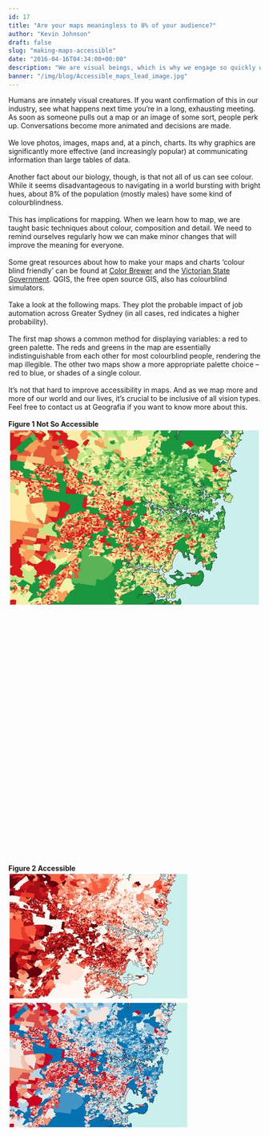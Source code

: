 ```yaml
---
id: 17
title: "Are your maps meaningless to 8% of your audience?"
author: "Kevin Johnson"
draft: false
slug: "making-maps-accessible"
date: "2016-04-16T04:34:00+00:00"
description: "We are visual beings, which is why we engage so quickly with pictures. As the use of info graphics increases, it is important to stick to simple rules, like using colourblind friendly palettes. "
banner: "/img/blog/Accessible_maps_lead_image.jpg"
---
```


<div>Humans are innately visual creatures. If you want confirmation of this in our industry, see what happens next time you’re in a long, exhausting meeting. As soon as someone pulls out a map or an image of some sort, people perk up. Conversations become more animated and decisions are made.&nbsp;<br><br></div><div>We love photos, images, maps and, at a pinch, charts. Its why graphics are significantly more effective (and increasingly popular) at communicating information than large tables of data.<br><br></div><div>Another fact about our biology, though, is that not all of us can see colour. While it seems disadvantageous to navigating in a world bursting with bright hues, about 8% of the population (mostly males) have some kind of colourblindness.&nbsp;<br><br></div><div>This has implications for mapping. When we learn how to map, we are taught basic techniques about colour, composition and detail. We need to remind ourselves regularly how we can make minor changes that will improve the meaning for everyone.&nbsp;<br><br></div><div>Some great resources about how to make your maps and charts ‘colour blind friendly’ can be found at <a href="http://colorbrewer2.org/" rel="nofollow" target="_blank">Color Brewer</a> and the <a href="http://www.dtpli.vic.gov.au/__data/assets/pdf_file/0006/227445/Communicating-Data-With-Colour.pdf" rel="nofollow" target="_blank">Victorian State Government</a>. QGIS, the free open source GIS, also has colourblind simulators.&nbsp;<br><br></div><div>Take a look at the following maps. They plot the probable&nbsp;impact of job automation across Greater Sydney (in all cases, red indicates a higher probability).&nbsp;<br><br>The first map&nbsp;shows a common method for displaying variables: a red to green palette. The reds and greens in the map are essentially indistinguishable from each other for most colourblind people, rendering the map illegible. The other two maps show a more appropriate palette choice – red to blue, or shades of a single colour.&nbsp;<br><br></div><div>It’s not that hard to improve accessibility in maps. And as we map more and more of our world and our lives, it’s crucial to be inclusive of all vision types. Feel free to contact us at <a rel="nofollow" target="_blank">Geografia</a> if you want to know more about this.<br><br><b>Figure 1 Not So Accessible<br></b><img class="wysiwyg-float-left" src="/img/blog/large_Accessible_maps_Figure_1.jpg" alt="Thumb accessible maps figure 1"><br><br><br><br><br><br><br><br><br><br><br><br><br><br><br><br><br><br><br><br><br><br><br><br><br><br><b><br><br><br><br><br>Figure 2 Accessible<br></b><img class="wysiwyg-float-left" src="/img/blog/medium_Accessible_maps_Figure_2.jpg" alt="Thumb accessible maps figure 2"><img class="wysiwyg-float-left" src="/img/blog/medium_Accessible_maps_Figure_3.jpg" alt="Thumb accessible maps figure 3">&nbsp; &nbsp; &nbsp; &nbsp; &nbsp; &nbsp; &nbsp;<br><br><br><br><br><br></div>
